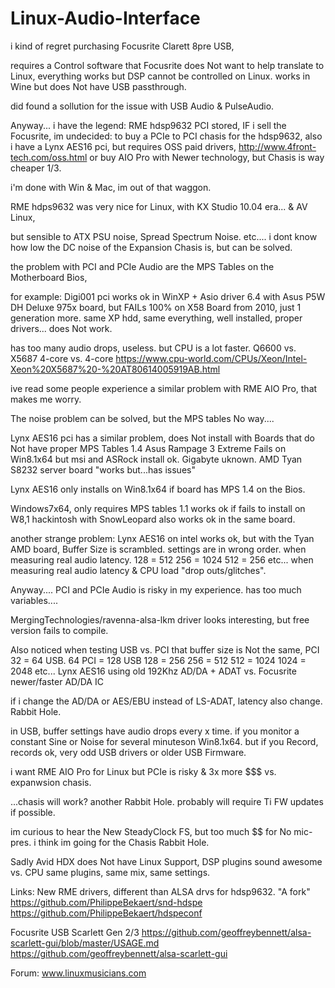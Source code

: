 # Linux-Audio-Interface

i kind of regret purchasing Focusrite Clarett 8pre USB,

requires a Control software that Focusrite does Not want to help translate to Linux,
everything works but DSP cannot be controlled on Linux.
works in Wine but does Not have USB passthrough.

did found a sollution for the issue with USB Audio & PulseAudio.

Anyway... i have the legend: RME hdsp9632 PCI stored,
IF i sell the Focusrite, 
im undecided:
to buy a PCIe to PCI chasis for the hdsp9632, 
also i have a Lynx AES16 pci, but requires OSS paid drivers,
http://www.4front-tech.com/oss.html
or buy AIO Pro with Newer technology, but Chasis is way cheaper 1/3.

i'm done with Win & Mac, im out of that waggon.

RME hdps9632 was very nice for Linux,
with KX Studio 10.04 era... & AV Linux,

but sensible to ATX PSU noise, Spread Spectrum Noise. etc....
i dont know how low the DC noise of the Expansion Chasis is, but can be solved.

the problem with PCI and PCIe Audio
are the MPS Tables on the Motherboard Bios,

for example: 
Digi001 pci works ok in WinXP + Asio driver 6.4
with Asus P5W DH Deluxe 975x board,
but FAILs 100% on X58 Board from 2010, just 1 generation more.
same XP hdd, same everything, well installed, proper drivers... does Not work.
 
has too many audio drops, useless. 
but CPU is a lot faster.
Q6600 vs. X5687
4-core vs. 4-core
https://www.cpu-world.com/CPUs/Xeon/Intel-Xeon%20X5687%20-%20AT80614005919AB.html

ive read some people experience a similar problem with RME AIO Pro,
that makes me worry.

The noise problem can be solved, but the MPS tables No way....

Lynx AES16 pci has a similar problem,
does Not install with Boards that do Not have proper MPS Tables 1.4
Asus Rampage 3 Extreme Fails on Win8.1x64
but msi and ASRock install ok.
Gigabyte uknown.
AMD Tyan S8232 server board "works but...has issues"

Lynx AES16 only installs on Win8.1x64 if board has MPS 1.4 on the Bios.

Windows7x64, only requires MPS tables 1.1
works ok if fails to install on W8,1
hackintosh with SnowLeopard also works ok in the same board.

another strange problem:
Lynx AES16 on intel works ok, 
but with the Tyan AMD board, Buffer Size is scrambled.
settings are in wrong order.
when measuring real audio latency.
128 = 512
256 = 1024
512 = 256 
etc...
when measuring real audio latency & CPU load "drop outs/glitches".

Anyway....
PCI and PCIe Audio is risky in my experience.
has too much variables....

MergingTechnologies/ravenna-alsa-lkm driver looks interesting, but free version fails to compile.

Also noticed when testing USB vs. PCI
that buffer size is Not the same,
PCI 32 = 64 USB.
64 PCI = 128 USB
128 = 256
256 = 512
512 = 1024
1024 = 2048
etc...
Lynx AES16 using old 192Khz AD/DA + ADAT
vs.
Focusrite newer/faster AD/DA IC

if i change the AD/DA or AES/EBU instead of LS-ADAT, 
latency also change.
Rabbit Hole.

in USB, buffer settings have audio drops every x time.
if you monitor a constant Sine or Noise for several minuteson Win8.1x64.
but if you Record, records ok, very odd USB drivers or older USB Firmware.

i want RME AIO Pro for Linux but PCIe is risky & 3x more $$$ vs. expanwsion chasis.

...chasis will work?
another Rabbit Hole.
probably will require Ti FW updates if possible.

im curious to hear the New SteadyClock FS, but too much $$ for No mic-pres.
i think im going for the Chasis Rabbit Hole.

Sadly Avid HDX does Not have Linux Support,
DSP plugins sound awesome vs. CPU 
same plugins, same mix, same settings.

Links:
New RME drivers, different than ALSA drvs for hdsp9632. "A fork"
https://github.com/PhilippeBekaert/snd-hdspe
https://github.com/PhilippeBekaert/hdspeconf

Focusrite USB Scarlett Gen 2/3
https://github.com/geoffreybennett/alsa-scarlett-gui/blob/master/USAGE.md
https://github.com/geoffreybennett/alsa-scarlett-gui

Forum:
www.linuxmusicians.com
